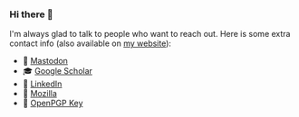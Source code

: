 ### Hi there 👋

I'm always glad to talk to people who want to reach out. Here is some extra contact info (also available on [my website](https://mattwthomas.com)):
- 🐘 <a title="mwt@mathstodon.xyz" rel="me" href="https://mathstodon.xyz/@mwt">Mastodon</a>
- 🎓 [Google Scholar](https://scholar.google.com/citations?user=lcYWoQYAAAAJ)
- 💼 [LinkedIn](https://www.linkedin.com/in/mattwthomas/)
- 🦊 [Mozilla](https://people.mozilla.org/p/mwt)
- 🔑 <a title="12E711999B101F6F7C0AEDBB2F3EB8E26FE75E85" href="https://keys.openpgp.org/vks/v1/by-fingerprint/12E711999B101F6F7C0AEDBB2F3EB8E26FE75E85">OpenPGP Key</a>
